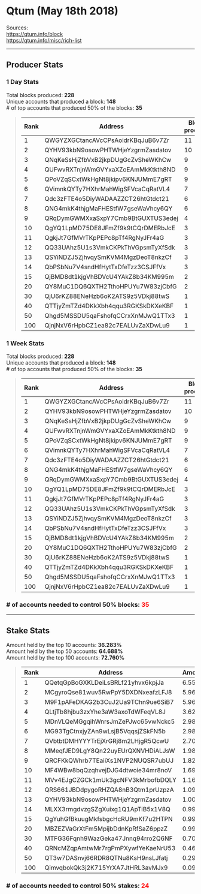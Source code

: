 # Qtum (May 18th 2018)
Sources:<br/>
https://qtum.info/block<br/>
https://qtum.info/misc/rich-list<br/>

---
## Producer Stats
### 1 Day Stats
Total blocks produced: **228**<br/>
Unique accounts that produced a block: **148**<br/>
\# of top accounts that produced 50% of the blocks: **35**<br/>
> |Rank|Address|Blocks produced|
> |---|---|---|
> |1|QWGYZXGCtancAVcCPsAoidrKBqJuB6v7Zr|11|
> |2|QYHV93kbN9osowPHTWHjeYzgrmZasdatov|10|
> |3|QNqKeSsHjZfbVxB2jkpDUgGcZvSheWKhCw|9|
> |4|QUFwvRXTnjnWmGVYxaXZoEAmMkKtkth8ND|9|
> |5|QPoVZqSCxtWkHgNt8jkipv6KNJUMmE7gRT|9|
> |6|QVimnkQYTy7HXhrMahWigSFVcaCqRatVL4|7|
> |7|Qdc3zFTE4o5DiyWADAAZZCT26htGtdct21|6|
> |8|QNG4mkK4thjgMaFHEStfW7gseWaVhcy6QY|6|
> |9|QRqDymGWMXxaSxpY7Cmb9BtGUXTUS3edej|4|
> |10|QgYQ1LpMD75DE8JFmZf9k9tCQrDMERbJcE|3|
> |11|QgkjJt7GfMVrTKpPEPc8pTf4RgNyJFr4aG|3|
> |12|QQ33UAhz5U1s3VmkCKPkThVGpsmTyXfSdk|3|
> |13|QSYiNDZJ5ZjhvqySmKVM4MgzDeoT8nkzCf|3|
> |14|QbPSbNu7V4sndHfHytTxDfeTzz3CSJFfVx|3|
> |15|QjBMD8dt1kjgVhBDVcU4YAkZ8b34KM995m|2|
> |20|QY8MuC1DQ6QXTH2TthoHPUYu7W83zjCbfG|2|
> |30|QjU6rKZ88ENeHzb6oK2ATS9z5VDkj88twS|1|
> |40|QTTjyZmTZd4DKkXbh4qqu3RGKSkDKXeKBF|1|
> |50|Qhgd5MSSDU5qaFshofqCCrxXnMJwQ1TTx3|1|
> |100|QjnjNxV6rHpbCZ1ea82c7EALUvZaXDwLu9|1|

### 1 Week Stats
Total blocks produced: **228**<br/>
Unique accounts that produced a block: **148**<br/>
\# of top accounts that produced 50% of the blocks: **35**<br/>
> |Rank|Address|Blocks produced|
> |---|---|---|
> |1|QWGYZXGCtancAVcCPsAoidrKBqJuB6v7Zr|11|
> |2|QYHV93kbN9osowPHTWHjeYzgrmZasdatov|10|
> |3|QNqKeSsHjZfbVxB2jkpDUgGcZvSheWKhCw|9|
> |4|QUFwvRXTnjnWmGVYxaXZoEAmMkKtkth8ND|9|
> |5|QPoVZqSCxtWkHgNt8jkipv6KNJUMmE7gRT|9|
> |6|QVimnkQYTy7HXhrMahWigSFVcaCqRatVL4|7|
> |7|Qdc3zFTE4o5DiyWADAAZZCT26htGtdct21|6|
> |8|QNG4mkK4thjgMaFHEStfW7gseWaVhcy6QY|6|
> |9|QRqDymGWMXxaSxpY7Cmb9BtGUXTUS3edej|4|
> |10|QgYQ1LpMD75DE8JFmZf9k9tCQrDMERbJcE|3|
> |11|QgkjJt7GfMVrTKpPEPc8pTf4RgNyJFr4aG|3|
> |12|QQ33UAhz5U1s3VmkCKPkThVGpsmTyXfSdk|3|
> |13|QSYiNDZJ5ZjhvqySmKVM4MgzDeoT8nkzCf|3|
> |14|QbPSbNu7V4sndHfHytTxDfeTzz3CSJFfVx|3|
> |15|QjBMD8dt1kjgVhBDVcU4YAkZ8b34KM995m|2|
> |20|QY8MuC1DQ6QXTH2TthoHPUYu7W83zjCbfG|2|
> |30|QjU6rKZ88ENeHzb6oK2ATS9z5VDkj88twS|1|
> |40|QTTjyZmTZd4DKkXbh4qqu3RGKSkDKXeKBF|1|
> |50|Qhgd5MSSDU5qaFshofqCCrxXnMJwQ1TTx3|1|
> |100|QjnjNxV6rHpbCZ1ea82c7EALUvZaXDwLu9|1|

### **\# of accounts needed to control 50% blocks: <span style="color:red">35</span>**

---
## Stake Stats
Amount held by the top 10 accounts: **36.283%**<br/>
Amount held by the top 50 accounts: **64.688%**<br/>
Amount held by the top 100 accounts: **72.760%**<br/>
> |Rank|Address|Amount(%)|
> |---|---|---|
> |1|QQetqGpBoGXKLDeiLsBRLf21yhvx6kpjJa|6.5535|
> |2|MCgyroQse81wuv5RwPpY5DXDNxeafzLFJ8|5.964|
> |3|M9F1pAFeDKAG2b3CuJ2Ua9TChn9ue6SiB7|5.964|
> |4|QLtjTb8hjbu3zxYhe3aW3axoTdWFeqVL8J|3.6253|
> |5|MDnVLQeMGgqihWnrsJmZePJwc65vwNckc5|2.982|
> |6|MG93TgCtnxjyZAn9wLsjB5VqqsjZSkFN5b|2.982|
> |7|QVbtbtDMHYYYTrEjXrGRj8m2LHjgR5QcwU|2.7058|
> |8|MMeqfJED9LgY8Qn22uyEUrQXNVHDiALJsW|1.988|
> |9|QRCFKkQWhrb7TEaiiXs1NVP2NUQSR7ubUJ|1.8273|
> |10|MF4WBw8bqQzqhvejDJG4dtwoie34mr8noV|1.6912|
> |11|MVv4EJgCZGCk1mUk3gcNFV3kMrbofbDQLY|1.1649|
> |12|QRS661JBDdpygoRHZQA8nB3Qtm1prUzpzA|1.0934|
> |13|QYHV93kbN9osowPHTWHjeYzgrmZasdatov|1.0064|
> |14|MLXX3rmgdvzgSZgXuixg1Q1ApTiB5x1V8Q|0.994|
> |15|QgYuhGfBkuugMkfsbgcHcRU9mKf7u2HTPN|0.994|
> |20|MBZEZVaGrXtFm5MpijbDdnKpRfSaZ6ppzZ|0.994|
> |30|MTFG36Fqnh9WazGeka47Jnnq94rro2Q6NF|0.7024|
> |40|QRNcMZqpAmtwMr7rgPmPXywfYeKaeNrU53|0.4655|
> |50|QT3w7DASnvj66RDR8QTNu8KsH9nsLJfatj|0.2982|
> |100|QimvqbokQk3j2K715YrXA7JtHRL3avMJx9|0.0951|

### **\# of accounts needed to control 50% stakes: <span style="color:red">24</span>**

